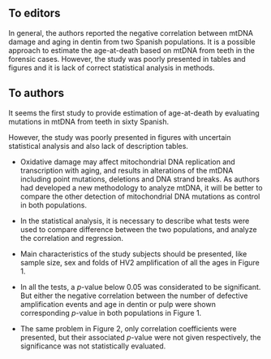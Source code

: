 ## To editors

In general, the authors reported the negative correlation between mtDNA damage and aging in dentin from two Spanish populations. It is a possible approach to estimate the age-at-death based on mtDNA from teeth in the forensic cases. However, the study was poorly presented in tables and figures and it is lack of correct statistical analysis in methods. 

## To authors

It seems the first study to provide estimation of age-at-death by evaluating mutations in mtDNA from teeth in sixty Spanish. 

However, the study was poorly presented in figures with uncertain statistical analysis and also lack of description tables.

- Oxidative damage may affect mitochondrial DNA replication and transcription with aging, and results in alterations of the mtDNA including point mutations, deletions and DNA strand breaks. As authors had developed a new methodology to analyze mtDNA, it will be better to compare the other detection of mitochondrial DNA mutations as control in both populations.

- In the statistical analysis, it is necessary to describe what tests were used to compare difference between the two populations, and analyze the correlation and regression. 

- Main characteristics of the study subjects should be presented, like sample size, sex and folds of HV2 amplification of all the ages in Figure 1.

- In all the tests, a *p*-value below 0.05 was considerated to be significant. But either the negative correlation between the number of defective amplification events and age in dentin or pulp were shown corresponding *p*-value in both populations in Figure 1. 

- The same problem in Figure 2, only correlation coefficients were presented, but their associated *p*-value were not given respectively, the significance was not statistically evaluated. 
